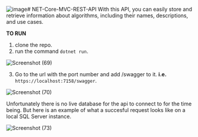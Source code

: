 ![image](https://github.com/Simpenzwe-Honore-Leandre/NET-Core-MVC-REST-API/assets/98513681/e85df6ef-40c4-44d9-ac3e-a19e443ded15)# NET-Core-MVC-REST-API
With this API, you can easily store and retrieve information about algorithms, including their names, descriptions, and use cases.

<strong>TO RUN</strong>
1. clone the repo.
2. run the command ```dotnet run```.

![Screenshot (69)](https://github.com/Simpenzwe-Honore-Leandre/NET-Core-MVC-REST-API/assets/98513681/5d72cf32-7562-4bb0-84fe-fa9d2a8d5402)

3. Go to the url with the port number and add /swagger to it. <strong>i.e.</strong> ```https://localhost:7158/swagger```.

![Screenshot (70)](https://github.com/Simpenzwe-Honore-Leandre/NET-Core-MVC-REST-API/assets/98513681/3776d9ec-d9cd-4b2d-8be5-319b4affb81b)

Unfortunately there is no live database for the api to connect to for the time being.
But here is an example of what a succesful request looks like on a local SQL Server instance.

![Screenshot (73)](https://github.com/Simpenzwe-Honore-Leandre/NET-Core-MVC-REST-API/assets/98513681/7f82f2b3-79c5-45d8-a6b5-466aac4e23b4)
